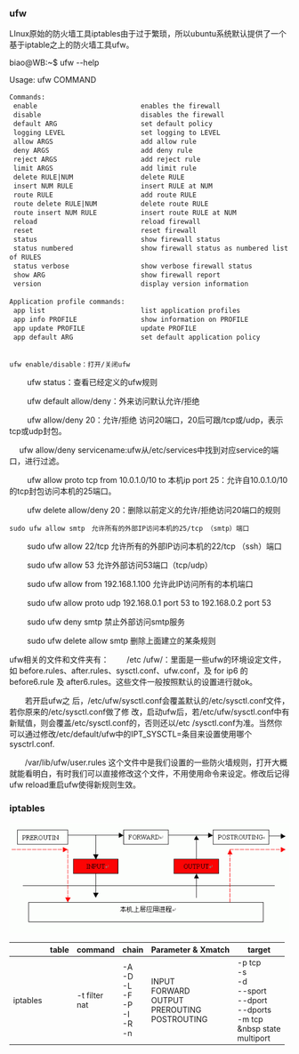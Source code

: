 ### ufw

LInux原始的防火墙工具iptables由于过于繁琐，所以ubuntu系统默认提供了一个基于iptable之上的防火墙工具ufw。


biao@WB:~$ ufw --help

Usage: ufw COMMAND

	Commands:
	 enable                          enables the firewall
	 disable                         disables the firewall
	 default ARG                     set default policy
	 logging LEVEL                   set logging to LEVEL
	 allow ARGS                      add allow rule
	 deny ARGS                       add deny rule
	 reject ARGS                     add reject rule
	 limit ARGS                      add limit rule
	 delete RULE|NUM                 delete RULE
	 insert NUM RULE                 insert RULE at NUM
	 route RULE                      add route RULE
	 route delete RULE|NUM           delete route RULE
	 route insert NUM RULE           insert route RULE at NUM
	 reload                          reload firewall
	 reset                           reset firewall
	 status                          show firewall status
	 status numbered                 show firewall status as numbered list of RULES
	 status verbose                  show verbose firewall status
	 show ARG                        show firewall report
	 version                         display version information

	Application profile commands:
	 app list                        list application profiles
	 app info PROFILE                show information on PROFILE
	 app update PROFILE              update PROFILE
	 app default ARG                 set default application policy


	ufw enable/disable：打开/关闭ufw

　　	ufw status：查看已经定义的ufw规则

　　	ufw default allow/deny：外来访问默认允许/拒绝

　　	ufw allow/deny 20：允许/拒绝 访问20端口，20后可跟/tcp或/udp，表示tcp或udp封包。

　	ufw allow/deny servicename:ufw从/etc/services中找到对应service的端口，进行过滤。

　　	ufw allow proto tcp from 10.0.1.0/10 to 本机ip port 25：允许自10.0.1.0/10的tcp封包访问本机的25端口。

　　	ufw delete allow/deny 20：删除以前定义的允许/拒绝访问20端口的规则

	sudo ufw allow smtp　允许所有的外部IP访问本机的25/tcp （smtp）端口

　　	sudo ufw allow 22/tcp 允许所有的外部IP访问本机的22/tcp （ssh）端口

　　	sudo ufw allow 53 允许外部访问53端口（tcp/udp）

　　	sudo ufw allow from 192.168.1.100 允许此IP访问所有的本机端口

　　	sudo ufw allow proto udp 192.168.0.1 port 53 to 192.168.0.2 port 53

　　	sudo ufw deny smtp 禁止外部访问smtp服务

　　	sudo ufw delete allow smtp 删除上面建立的某条规则


ufw相关的文件和文件夹有：
　　/etc /ufw/：里面是一些ufw的环境设定文件，如 before.rules、after.rules、sysctl.conf、ufw.conf，及 for ip6 的 before6.rule 及 after6.rules。这些文件一般按照默认的设置进行就ok。

　　若开启ufw之 后，/etc/ufw/sysctl.conf会覆盖默认的/etc/sysctl.conf文件，若你原来的/etc/sysctl.conf做了修 改，启动ufw后，若/etc/ufw/sysctl.conf中有新赋值，则会覆盖/etc/sysctl.conf的，否则还以/etc /sysctl.conf为准。当然你可以通过修改/etc/default/ufw中的IPT_SYSCTL=条目来设置使用哪个 sysctrl.conf.

　　/var/lib/ufw/user.rules 这个文件中是我们设置的一些防火墙规则，打开大概就能看明白，有时我们可以直接修改这个文件，不用使用命令来设定。修改后记得ufw reload重启ufw使得新规则生效。


### iptables


![](tables_of_iptables.gif)


||table|command|chain|Parameter & Xmatch| target |
|----|----|----|----|----|----|
|iptables||-t filter <br> nat | -A <br> -D <br> -L <br> -F <br> -P <br> -I <br> -R <br>-n | INPUT <br> FORWARD <br> OUTPUT <br> PREROUTING <br> POSTROUTING | -p tcp <br> -s <br> -d <br> --sport <br> --dport <br> --dports <br> -m tcp <br>        &nbsp state <br>    multiport | -j ACCEPT <br> DROP <br> REJECT <br> DNAT <br> SNAT |
<br> <br> 

<br> <br> 


